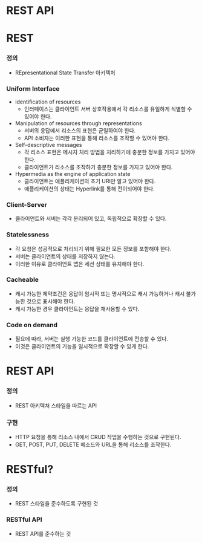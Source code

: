 # REST API

# REST
### 정의
- REpresentational State Transfer 아키텍처

### Uniform Interface
- identification of resources
    - 인터페이스는 클라이언트 서버 상호작용에서 각 리소스를 유일하게 식별할 수 있어야 한다.
- Manipulation of resources through representations
    - 서버의 응답에서 리소스의 표현은 균일하여야 한다.
    - API 소비자는 이러한 표현을 통해 리소스를 조작할 수 있어야 한다.
- Self-descriptive messages
    - 각 리소스 표현은 메시지 처리 방법을 처리하기에 충분한 정보를 가지고 있어야 한다.
    - 클라이언트가 리소스를 조작하기 충분한 정보를 가지고 있어야 한다.
- Hypermedia as the engine of application state
    - 클라이언트는 애플리케이션의 초기 URI만 알고 있어야 한다.
    - 애플리케이션의 상태는 Hyperlink를 통해 전이되어야 한다.

### Client-Server
- 클라이언트와 서버는 각각 분리되어 있고, 독립적으로 확장할 수 있다.

### Statelessness
- 각 요청은 성공적으로 처리되기 위해 필요한 모든 정보를 포함해야 한다.
- 서버는 클라이언트의 상태를 저장하지 않는다.
- 이러한 이유로 클라이언트 앱은 세션 상태를 유지해야 한다.

### Cacheable
- 캐시 가능한 제약조건은 응답이 암시적 또는 명시적으로 캐시 가능하거나 캐시 불가능한 것으로 표시해야 한다.
- 캐시 가능한 경우 클라이언트는 응답을 재사용할 수 있다.

### Code on demand
- 필요에 따라, 서버는 실행 가능한 코드를 클라이언트에 전송할 수 있다. 
- 이것은 클라이언트의 기능을 일시적으로 확장할 수 있게 한다.

# REST API
### 정의
- REST 아키텍처 스타일을 따르는 API

### 구현
- HTTP 요청을 통해 리소스 내에서 CRUD 작업을 수행하는 것으로 구현된다.
- GET, POST, PUT, DELETE 메소드와 URL을 통해 리소스를 조작한다.

# RESTful?
### 정의
- REST 스타일을 준수하도록 구현된 것

### RESTful API
- REST API를 준수하는 것
